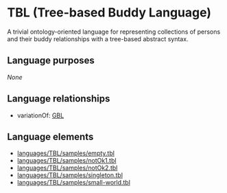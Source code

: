 # TBL (Tree-based Buddy Language)
A trivial ontology-oriented language for representing collections of persons and their buddy relationships with a tree-based abstract syntax.
## Language purposes
_None_
## Language relationships
* variationOf: [GBL](http://softlang.github.io/yas/languages/gbl.html)

## Language elements
* [languages/TBL/samples/empty.tbl](../../languages/TBL/samples/empty.tbl)
* [languages/TBL/samples/notOk1.tbl](../../languages/TBL/samples/notOk1.tbl)
* [languages/TBL/samples/notOk2.tbl](../../languages/TBL/samples/notOk2.tbl)
* [languages/TBL/samples/singleton.tbl](../../languages/TBL/samples/singleton.tbl)
* [languages/TBL/samples/small-world.tbl](../../languages/TBL/samples/small-world.tbl)
